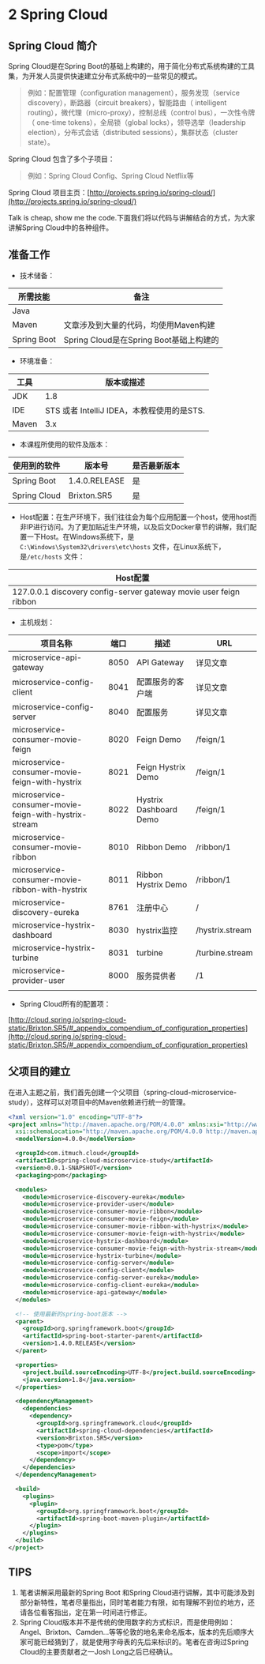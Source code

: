 # 2 Spring Cloud

## Spring Cloud 简介

Spring Cloud是在Spring Boot的基础上构建的，用于简化分布式系统构建的工具集，为开发人员提供快速建立分布式系统中的一些常见的模式。

>  例如：配置管理（configuration management），服务发现（service discovery），断路器（circuit breakers），智能路由（ intelligent routing），微代理（micro-proxy），控制总线（control bus），一次性令牌（ one-time tokens），全局锁（global locks），领导选举（leadership election），分布式会话（distributed sessions），集群状态（cluster state）。

Spring Cloud 包含了多个子项目：

> 例如：Spring Cloud Config、Spring Cloud Netflix等

Spring Cloud 项目主页：[http://projects.spring.io/spring-cloud/](http://projects.spring.io/spring-cloud/)



 Talk is cheap, show me the code.下面我们将以代码与讲解结合的方式，为大家讲解Spring Cloud中的各种组件。





## 准备工作

* 技术储备：

| 所需技能        | 备注                              |
| ----------- | ------------------------------- |
| Java        |                                 |
| Maven       | 文章涉及到大量的代码，均使用Maven构建           |
| Spring Boot | Spring Cloud是在Spring Boot基础上构建的 |

* 环境准备：

| 工具    | 版本或描述                            |
| ----- | -------------------------------- |
| JDK   | 1.8                              |
| IDE   | STS 或者 IntelliJ IDEA，本教程使用的是STS. |
| Maven | 3.x                              |

* 本课程所使用的软件及版本：

| 使用到的软件       | 版本号           | 是否最新版本 |
| ------------ | ------------- | ------ |
| Spring Boot  | 1.4.0.RELEASE | 是      |
| Spring Cloud | Brixton.SR5   | 是      |

* Host配置：在生产环境下，我们往往会为每个应用配置一个host，使用host而非IP进行访问。为了更加贴近生产环境，以及后文Docker章节的讲解，我们配置一下Host。在Windows系统下，是`C:\Windows\System32\drivers\etc\hosts` 文件，在Linux系统下，是`/etc/hosts` 文件：

| Host配置                                   |
| ---------------------------------------- |
| 127.0.0.1 discovery config-server gateway movie user feign ribbon |

* 主机规划：

| 项目名称                                     | 端口   | 描述                     | URL             |
| ---------------------------------------- | ---- | ---------------------- | --------------- |
| microservice-api-gateway                 | 8050 | API Gateway            | 详见文章            |
| microservice-config-client               | 8041 | 配置服务的客户端               | 详见文章            |
| microservice-config-server               | 8040 | 配置服务                   | 详见文章            |
| microservice-consumer-movie-feign        | 8020 | Feign Demo             | /feign/1        |
| microservice-consumer-movie-feign-with-hystrix | 8021 | Feign Hystrix Demo     | /feign/1        |
| microservice-consumer-movie-feign-with-hystrix-stream | 8022 | Hystrix Dashboard Demo | /feign/1        |
| microservice-consumer-movie-ribbon       | 8010 | Ribbon Demo            | /ribbon/1       |
| microservice-consumer-movie-ribbon-with-hystrix | 8011 | Ribbon Hystrix Demo    | /ribbon/1       |
| microservice-discovery-eureka            | 8761 | 注册中心                   | /               |
| microservice-hystrix-dashboard           | 8030 | hystrix监控              | /hystrix.stream |
| microservice-hystrix-turbine             | 8031 | turbine                | /turbine.stream |
| microservice-provider-user               | 8000 | 服务提供者                  | /1              |
|                                          |      |                        |                 |



* Spring Cloud所有的配置项：

[http://cloud.spring.io/spring-cloud-static/Brixton.SR5/#_appendix_compendium_of_configuration_properties](http://cloud.spring.io/spring-cloud-static/Brixton.SR5/#_appendix_compendium_of_configuration_properties)





## 父项目的建立

在进入主题之前，我们首先创建一个父项目（spring-cloud-microservice-study），这样可以对项目中的Maven依赖进行统一的管理。

```xml
<?xml version="1.0" encoding="UTF-8"?>
<project xmlns="http://maven.apache.org/POM/4.0.0" xmlns:xsi="http://www.w3.org/2001/XMLSchema-instance"
  xsi:schemaLocation="http://maven.apache.org/POM/4.0.0 http://maven.apache.org/xsd/maven-4.0.0.xsd">
  <modelVersion>4.0.0</modelVersion>

  <groupId>com.itmuch.cloud</groupId>
  <artifactId>spring-cloud-microservice-study</artifactId>
  <version>0.0.1-SNAPSHOT</version>
  <packaging>pom</packaging>

  <modules>
    <module>microservice-discovery-eureka</module>
    <module>microservice-provider-user</module>
    <module>microservice-consumer-movie-ribbon</module>
    <module>microservice-consumer-movie-feign</module>
    <module>microservice-consumer-movie-ribbon-with-hystrix</module>
    <module>microservice-consumer-movie-feign-with-hystrix</module>
    <module>microservice-hystrix-dashboard</module>
    <module>microservice-consumer-movie-feign-with-hystrix-stream</module>
    <module>microservice-hystrix-turbine</module>
    <module>microservice-config-server</module>
    <module>microservice-config-client</module>
    <module>microservice-config-server-eureka</module>
    <module>microservice-config-client-eureka</module>
    <module>microservice-api-gateway</module>
  </modules>

  <!-- 使用最新的spring-boot版本 -->
  <parent>
    <groupId>org.springframework.boot</groupId>
    <artifactId>spring-boot-starter-parent</artifactId>
    <version>1.4.0.RELEASE</version>
  </parent>

  <properties>
    <project.build.sourceEncoding>UTF-8</project.build.sourceEncoding>
    <java.version>1.8</java.version>
  </properties>

  <dependencyManagement>
    <dependencies>
      <dependency>
        <groupId>org.springframework.cloud</groupId>
        <artifactId>spring-cloud-dependencies</artifactId>
        <version>Brixton.SR5</version>
        <type>pom</type>
        <scope>import</scope>
      </dependency>
    </dependencies>
  </dependencyManagement>

  <build>
    <plugins>
      <plugin>
        <groupId>org.springframework.boot</groupId>
        <artifactId>spring-boot-maven-plugin</artifactId>
      </plugin>
    </plugins>
  </build>
</project>

```





## TIPS

1. 笔者讲解采用最新的Spring Boot 和Spring Cloud进行讲解，其中可能涉及到部分新特性，笔者尽量指出，同时笔者能力有限，如有理解不到位的地方，还请各位看客指出，定在第一时间进行修正。
2. Spring Cloud版本并不是传统的使用数字的方式标识，而是使用例如：Angel、Brixton、Camden...等等伦敦的地名来命名版本，版本的先后顺序大家可能已经猜到了，就是使用字母表的先后来标识的。笔者在咨询过Spring Cloud的主要贡献者之一Josh Long之后已经确认。